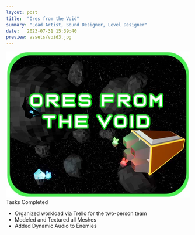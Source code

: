 ```yaml
---
layout: post
title:  "Ores from the Void"
summary: "Lead Artist, Sound Designer, Level Designer"
date:   2023-07-31 15:39:40
preview: assets/void3.jpg
---
```


![Alt Text](/assets/void3.jpg)
Tasks Completed

* Organized workload via Trello for the two-person team
* Modeled and Textured all Meshes
* Added Dynamic Audio to Enemies
